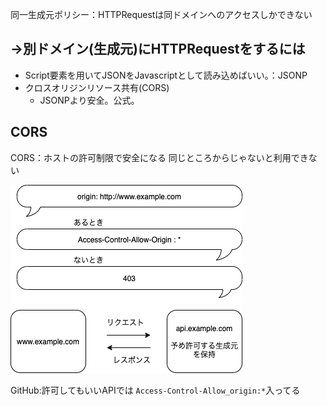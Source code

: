 同一生成元ポリシー：HTTPRequestは同ドメインへのアクセスしかできない

## ->別ドメイン(生成元)にHTTPRequestをするには

- Script要素を用いてJSONをJavascriptとして読み込めばいい。：JSONP
- クロスオリジンリソース共有(CORS)
  - JSONPより安全。公式。

## CORS

CORS：ホストの許可制限で安全になる
同じところからじゃないと利用できない

![cors](/img/cors.png)

GitHub:許可してもいいAPIでは `Access-Control-Allow_origin:*`入ってる
